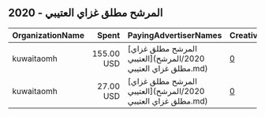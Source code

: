 ## 2020 - المرشح مطلق غزاي العتيبي 
|OrganizationName|Spent|PayingAdvertiserNames|CreativeUrls|Impressions|Genders|AgeBrackets|CountryCodes|BillingAddresses|CandidateBallotInformation|
|:---|---:|:---|:---|---:|:---|:---|:---|:---|:---|
|kuwaitaomh|155.00 USD|[المرشح مطلق غزاي العتيبي](2020/المرشح مطلق غزاي العتيبي.md)|[0](https://www.snap.com/political-ads/asset/394312c59bb579f60a3183b644d71d5b28153ec48cd2e8d88f88ffff2f678032?mediaType=mp4)|110,182||21+|kuwait|KW||
|kuwaitaomh|27.00 USD|[المرشح مطلق غزاي العتيبي](2020/المرشح مطلق غزاي العتيبي.md)|[0](https://www.snap.com/political-ads/asset/270993672430116e82c4de3ec695ed2a8a3f4342abbff63fe66d533bf06a817c?mediaType=mp4)|20,671||21+|kuwait|KW||
